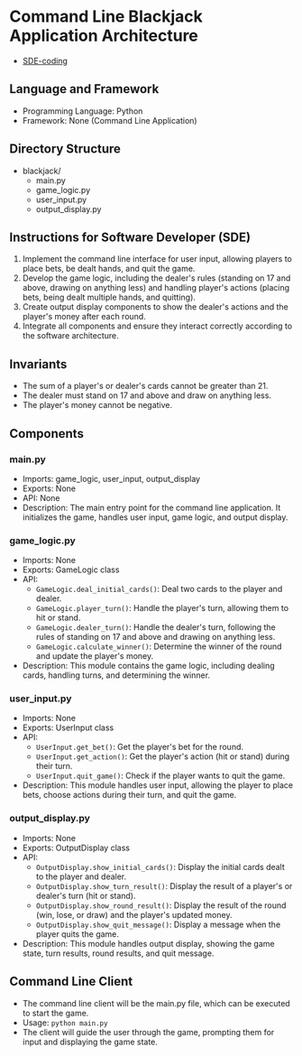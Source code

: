 # Command Line Blackjack Application Architecture

-   [SDE-coding](./repro4.saplan.py)


## Language and Framework
- Programming Language: Python
- Framework: None (Command Line Application)

## Directory Structure
- blackjack/
  - main.py
  - game_logic.py
  - user_input.py
  - output_display.py

## Instructions for Software Developer (SDE)
1. Implement the command line interface for user input, allowing players to place bets, be dealt hands, and quit the game.
2. Develop the game logic, including the dealer's rules (standing on 17 and above, drawing on anything less) and handling player's actions (placing bets, being dealt multiple hands, and quitting).
3. Create output display components to show the dealer's actions and the player's money after each round.
4. Integrate all components and ensure they interact correctly according to the software architecture.

## Invariants
- The sum of a player's or dealer's cards cannot be greater than 21.
- The dealer must stand on 17 and above and draw on anything less.
- The player's money cannot be negative.

## Components

### main.py
- Imports: game_logic, user_input, output_display
- Exports: None
- API: None
- Description: The main entry point for the command line application. It initializes the game, handles user input, game logic, and output display.

### game_logic.py
- Imports: None
- Exports: GameLogic class
- API:
  - `GameLogic.deal_initial_cards()`: Deal two cards to the player and dealer.
  - `GameLogic.player_turn()`: Handle the player's turn, allowing them to hit or stand.
  - `GameLogic.dealer_turn()`: Handle the dealer's turn, following the rules of standing on 17 and above and drawing on anything less.
  - `GameLogic.calculate_winner()`: Determine the winner of the round and update the player's money.
- Description: This module contains the game logic, including dealing cards, handling turns, and determining the winner.

### user_input.py
- Imports: None
- Exports: UserInput class
- API:
  - `UserInput.get_bet()`: Get the player's bet for the round.
  - `UserInput.get_action()`: Get the player's action (hit or stand) during their turn.
  - `UserInput.quit_game()`: Check if the player wants to quit the game.
- Description: This module handles user input, allowing the player to place bets, choose actions during their turn, and quit the game.

### output_display.py
- Imports: None
- Exports: OutputDisplay class
- API:
  - `OutputDisplay.show_initial_cards()`: Display the initial cards dealt to the player and dealer.
  - `OutputDisplay.show_turn_result()`: Display the result of a player's or dealer's turn (hit or stand).
  - `OutputDisplay.show_round_result()`: Display the result of the round (win, lose, or draw) and the player's updated money.
  - `OutputDisplay.show_quit_message()`: Display a message when the player quits the game.
- Description: This module handles output display, showing the game state, turn results, round results, and quit message.

## Command Line Client
- The command line client will be the main.py file, which can be executed to start the game.
- Usage: `python main.py`
- The client will guide the user through the game, prompting them for input and displaying the game state.